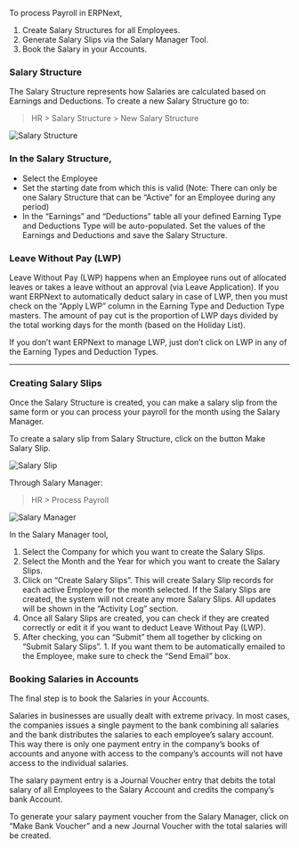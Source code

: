 To process Payroll in ERPNext,

  1. Create Salary Structures for all Employees.
  2. Generate Salary Slips via the Salary Manager Tool.
  3. Book the Salary in your Accounts.

### Salary Structure

The Salary Structure represents how Salaries are calculated based on Earnings
and Deductions. To create a new Salary Structure go to:

> HR > Salary Structure > New Salary Structure

![Salary Structure](assets/frappe_io/images/erpnext/salary-structure.png)

### In the Salary Structure,

  * Select the Employee
  * Set the starting date from which this is valid (Note: There can only be one Salary Structure that can be “Active” for an Employee during any period)
  * In the “Earnings” and “Deductions” table all your defined Earning Type and Deductions Type will be auto-populated. Set the values of the Earnings and Deductions and save the Salary Structure.

### Leave Without Pay (LWP)

Leave Without Pay (LWP) happens when an Employee runs out of allocated leaves
or takes a leave without an approval (via Leave Application). If you want
ERPNext to automatically deduct salary in case of LWP, then you must check on
the “Apply LWP” column in the Earning Type and Deduction Type masters. The
amount of pay cut is the proportion of LWP days divided by the total working
days for the month (based on the Holiday List).

If you don’t want ERPNext to manage LWP, just don’t click on LWP in any of the
Earning Types and Deduction Types.

* * *

### Creating Salary Slips

Once the Salary Structure is created, you can make a salary slip from the same
form or you can process your payroll for the month using the Salary Manager.

To create a salary slip from Salary Structure, click on the button Make Salary
Slip.

![Salary Slip](assets/frappe_io/images/erpnext/salary-slip-1.png)

  

Through Salary Manager:

> HR > Process Payroll

![Salary Manager](assets/frappe_io/images/erpnext/salary-manager.png)

In the Salary Manager tool,

  1. Select the Company for which you want to create the Salary Slips.
  2. Select the Month and the Year for which you want to create the Salary Slips.
  3. Click on “Create Salary Slips”. This will create Salary Slip records for each active Employee for the month selected. If the Salary Slips are created, the system will not create any more Salary Slips. All updates will be shown in the “Activity Log” section.
  4. Once all Salary Slips are created, you can check if they are created correctly or edit it if you want to deduct Leave Without Pay (LWP).
  5. After checking, you can “Submit” them all together by clicking on “Submit Salary Slips”. 1. If you want them to be automatically emailed to the Employee, make sure to check the “Send Email” box.

### Booking Salaries in Accounts

The final step is to book the Salaries in your Accounts.

Salaries in businesses are usually dealt with extreme privacy. In most cases,
the companies issues a single payment to the bank combining all salaries and
the bank distributes the salaries to each employee’s salary account. This way
there is only one payment entry in the company’s books of accounts and anyone
with access to the company’s accounts will not have access to the individual
salaries.

The salary payment entry is a Journal Voucher entry that debits the total
salary of all Employees to the Salary Account and credits the company’s bank
Account.

To generate your salary payment voucher from the Salary Manager, click on
“Make Bank Voucher” and a new Journal Voucher with the total salaries will be
created.

